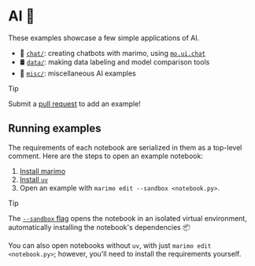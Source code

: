 # AI 🤖

These examples showcase a few simple applications of AI.

- 💬 [`chat/`](chat/): creating chatbots with marimo, using [`mo.ui.chat`](https://docs.marimo.io/api/inputs/chat.html#marimo.ui.chat)
- 🛢️ [`data/`](data/): making data labeling and model comparison tools
- 🍿 [`misc/`](misc/): miscellaneous AI examples

> [!TIP]
> Submit a
> [pull request](https://github.com/marimo-team/marimo/pulls) to add an example!

## Running examples

The requirements of each notebook are serialized in them as a top-level
comment. Here are the steps to open an example notebook:

1. [Install marimo](https://docs.marimo.io/getting_started/index.html#installation)
2. [Install `uv`](https://github.com/astral-sh/uv/?tab=readme-ov-file#installation)
3. Open an example with `marimo edit --sandbox <notebook.py>`.

> [!TIP]
> The [`--sandbox` flag](https://docs.marimo.io/guides/editor_features/package_management.html) opens the notebook in an isolated virtual environment,
> automatically installing the notebook's dependencies 📦

You can also open notebooks without `uv`, with just `marimo edit <notebook.py>`;
however, you'll need to install the requirements yourself.

